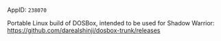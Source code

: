 AppID: `238070`

Portable Linux build of DOSBox, intended to be used for Shadow Warrior:
https://github.com/darealshinji/dosbox-trunk/releases
